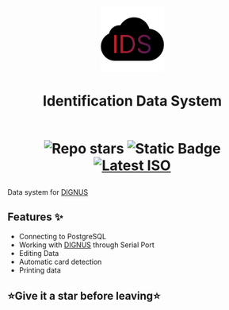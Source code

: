 <div align="center">
  <a href="https://github.com/GeorgeFence/IDS"><img src="https://github.com/GeorgeFence/IDS/blob/62c802df3e7100e0532ee1d75b730dd67c857e43/logoIDS.png" title="Logo" style="max-width:100%;" width="128" /></a>
</div>
<h1 align="center">Identification Data System<br/>
<br>
<div align="center">

![Repo stars](https://img.shields.io/github/stars/GeorgeFence/IDS?style=for-the-badge&color=yellow)
![Static Badge](https://img.shields.io/badge/build-passing-green?style=for-the-badge)
<a href="https://github.com/GeorgeFence/IDS/releases/latest">
  <img src="https://img.shields.io/badge/Download the latest version-gray?style=for-the-badge" alt="Latest ISO">
</a>

</div></h1>

Data system for [DIGNUS](https://www.dignus.cz/)

## Features ✨

 - Connecting to PostgreSQL
 - Working with [DIGNUS](https://www.dignus.cz/) through Serial Port
 - Editing Data
 - Automatic card detection
 - Printing data


## ⭐️Give it a star before leaving⭐️
